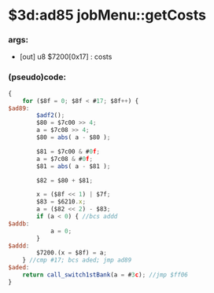 ﻿
# $3d:ad85 jobMenu::getCosts


### args:
+	[out] u8 $7200[0x17] : costs

### (pseudo)code:
```js
{
	for ($8f = 0; $8f < #17; $8f++) {
$ad89:
		$adf2();
		$80 = $7c00 >> 4;
		a = $7c08 >> 4;
		$80 = abs( a - $80 );

		$81 = $7c00 & #0f;
		a = $7c08 & #0f;
		$81 = abs( a - $81 );

		$82 = $80 + $81;

		x = ($8f << 1) | $7f;
		$83 = $6210.x;
		a = ($82 << 2) - $83;
		if (a < 0) { //bcs addd
$addb:
			a = 0;
		}
$addd:
		$7200.(x = $8f) = a;
	} //cmp #17; bcs aded; jmp ad89
$aded:
	return call_switch1stBank(a = #3c);	//jmp $ff06
}
```



